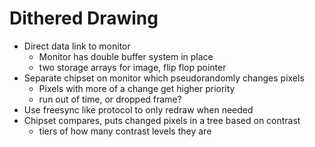 # Dithered Drawing
* Direct data link to monitor
	* Monitor has double buffer system in place
	* two storage arrays for image, flip flop pointer
* Separate chipset on monitor which pseudorandomly changes pixels
	* Pixels with more of a change get higher priority
	* run out of time, or dropped frame?
* Use freesync like protocol to only redraw when needed
* Chipset compares, puts changed pixels in a tree based on contrast 
	* tiers of how many contrast levels they are